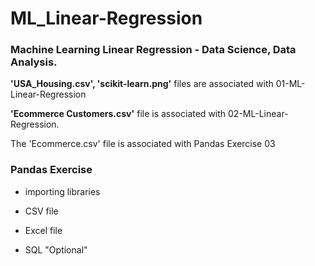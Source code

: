 # ML_Linear-Regression
### Machine Learning Linear Regression - Data Science, Data Analysis. 


 
**'USA_Housing.csv', 'scikit-learn.png'**
files are associated with 01-ML-Linear-Regression


**'Ecommerce Customers.csv'**
file is associated with 02-ML-Linear-Regression.


The 'Ecommerce.csv' file is associated with Pandas Exercise 03


### Pandas Exercise
- importing libraries

- CSV file

- Excel file

- SQL "Optional"
